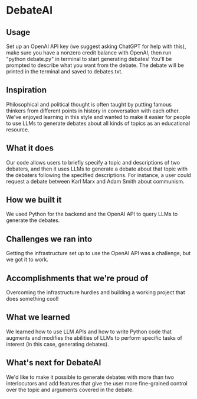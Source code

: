 # DebateAI

## Usage

Set up an OpenAI API key (we suggest asking ChatGPT for help with this), make sure you have a nonzero credit balance with OpenAI, then run "python debate.py" in terminal to start generating debates! You'll be prompted to describe what you want from the debate. The debate will be printed in the terminal and saved to debates.txt.

## Inspiration

Philosophical and political thought is often taught by putting famous thinkers from different points in history in conversation with each other. We've enjoyed learning in this style and wanted to make it easier for people to use LLMs to generate debates about all kinds of topics as an educational resource.

## What it does

Our code allows users to briefly specify a topic and descriptions of two debaters, and then it uses LLMs to generate a debate about that topic with the debaters following the specified descriptions. For instance, a user could request a debate between Karl Marx and Adam Smith about communism.

## How we built it

We used Python for the backend and the OpenAI API to query LLMs to generate the debates.

## Challenges we ran into

Getting the infrastructure set up to use the OpenAI API was a challenge, but we got it to work.

## Accomplishments that we're proud of

Overcoming the infrastructure hurdles and building a working project that does something cool!

## What we learned

We learned how to use LLM APIs and how to write Python code that augments and modifies the abilities of LLMs to perform specific tasks of interest (in this case, generating debates).

## What's next for DebateAI

We'd like to make it possible to generate debates with more than two interlocutors and add features that give the user more fine-grained control over the topic and arguments covered in the debate.

